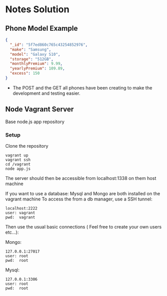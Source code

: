 # Notes Solution

## Phone Model Example

```json
{
  "_id": "5f7ed860c765c43254852976",
  "make": "Samsung",
  "model": "Galaxy S10",
  "storage": "512GB",
  "monthlyPremium": 9.99,
  "yearlyPremium": 109.89,
  "excess": 150
}
```

- The POST and the GET all phones have been creating to make the development and testing easier.

## Node Vagrant Server

Base node.js app repository

### Setup

Clone the repository

```
vagrant up
vagrant ssh
cd /vagrant
node app.js
```

The server should then be accessible from localhost:1338 on them host machine

If you want to use a database:
Mysql and Mongo are both installed on the vagrant machine
To access the from a db manager, use a SSH tunnel:

```
localhost:2222
user: vagrant
pwd:  vagrant
```

Then use the usual basic connections ( Feel free to create your own users etc...):

Mongo:

```
127.0.0.1:27017
user: root
pwd:  root
```

Mysql:

```
127.0.0.1:3306
user: root
pwd:  root
```
